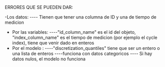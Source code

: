 ERRORES QUE SE PUEDEN DAR:

-Los datos:
---- Tienen que tener una columna de ID y una de tiempo de medicion
- Por las variables:
----"id_column_name" es el id del objeto, "index_column_name" es el tiempo de medicion (por ejemplo el cycle index), tiene que venir dado en enteros
- Por el modelo :
----"discretization_quantiles" tiene que ser un entero o una lista de enteros
----funciona con datos categoricos
---- Si hay datos nulos, el modelo no funciona 
